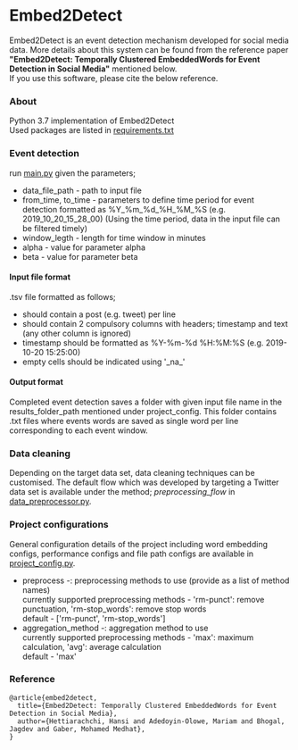 # Embed2Detect
Embed2Detect is an event detection mechanism developed for social media data. More details about this system can be 
found from the reference paper <strong>"Embed2Detect: Temporally Clustered EmbeddedWords for Event Detection in Social Media"</strong> mentioned below. <br>
If you use this software, please cite the below reference.

### About
Python 3.7 implementation of Embed2Detect <br>
Used packages are listed in [requirements.txt](https://github.com/HHansi/Embed2Detect/blob/master/requirements.txt) <br>

### Event detection
run [main.py](https://github.com/HHansi/Embed2Detect/blob/master/embed2detect/main.py) given the parameters; 
- data_file_path - path to input file
- from_time, to_time - parameters to define time period for event detection formatted as %Y_%m_%d_%H_%M_%S (e.g. 2019_10_20_15_28_00)
(Using the time period, data in the input file can be filtered timely)
- window_legth - length for time window in minutes
- alpha - value for parameter alpha
- beta - value for parameter beta

#### Input file format
.tsv file formatted as follows;
- should contain a post (e.g. tweet) per line
- should contain 2 compulsory columns with headers; timestamp and text (any other column is ignored)
- timestamp should be formatted as %Y-%m-%d %H:%M:%S (e.g. 2019-10-20 15:25:00)
- empty cells should be indicated using '\_na\_'

#### Output format
Completed event detection saves a folder with given input file name in the results_folder_path mentioned under project_config. 
This folder contains .txt files where events words are saved as single word per line corresponding to each event window.

### Data cleaning
Depending on the target data set, data cleaning techniques can be customised. The default flow which 
was developed by targeting a Twitter data set is available under the method; <em>preprocessing_flow</em> in 
[data_preprocessor.py](https://github.com/HHansi/Embed2Detect/blob/master/data_analysis/data_preprocessor.py).

### Project configurations
General configuration details of the project including word embedding configs, performance configs and file path configs
 are available in [project_config.py](https://github.com/HHansi/Embed2Detect/blob/master/project_config.py).
- preprocess -: preprocessing methods to use (provide as a list of method names)<br>
currently supported preprocessing methods - 'rm-punct': remove punctuation, 'rm-stop_words': remove stop words <br>
default - ['rm-punct', 'rm-stop_words']
- aggregation_method -: aggregation method to use <br>
currently supported preprocessing methods - 'max': maximum calculation, 'avg': average calculation <br>
default - 'max'

### Reference
```
@article{embed2detect,
  title={Embed2Detect: Temporally Clustered EmbeddedWords for Event Detection in Social Media},
  author={Hettiarachchi, Hansi and Adedoyin-Olowe, Mariam and Bhogal, Jagdev and Gaber, Mohamed Medhat},
}
```


 








